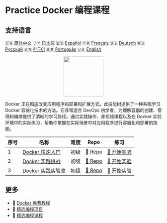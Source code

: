# Practice Docker 编程课程

## 支持语言

🇨🇳 [简体中文](README_zh.md) 🇯🇵 [日本語](README_ja.md) 🇪🇸 [Español](README_es.md) 🇫🇷 [Français](README_fr.md) 🇩🇪 [Deutsch](README_de.md) 🇷🇺 [Русский](README_ru.md) 🇰🇷 [한국어](README_ko.md) 🇧🇷 [Português](README_pt.md) 🇺🇸 [English](README.md) 

<div align="center">
<img width="128px" src="https://file.labex.io/path/X5zPui0XRqNx.png">
</div>

Docker 正在彻底改变应用程序的部署和扩展方式。此技能树提供了一种系统学习 Docker 容器化技术的方法。它非常适合 DevOps 初学者，为理解容器的创建、管理和编排提供了清晰的学习路径。通过实践操作、非视频课程以及在 Docker 实验环境中的实际练习，帮助你掌握在实际场景中对应用程序进行容器化和部署的技能。

|   序号 | 名称                                                                      | 难度   | Repo                                                                | 练习                                                                  |
|--------|---------------------------------------------------------------------------|--------|---------------------------------------------------------------------|-----------------------------------------------------------------------|
|      1 | [Docker 快速入门](https://labex.io/zh/courses/quick-start-with-docker)    | 初级   | [🔗 Repo](https://github.com/labex-labs/quick-start-with-docker)    | [🚀 开始实验](https://labex.io/zh/courses/quick-start-with-docker)    |
|      2 | [Docker 实践挑战](https://labex.io/zh/courses/docker-practice-challenges) | 初级   | [🔗 Repo](https://github.com/labex-labs/docker-practice-challenges) | [🚀 开始实验](https://labex.io/zh/courses/docker-practice-challenges) |
|      3 | [Docker 实践实验室](https://labex.io/zh/courses/docker-practice-labs)     | 初级   | [🔗 Repo](https://github.com/labex-labs/docker-practice-labs)       | [🚀 开始实验](https://labex.io/zh/courses/docker-practice-labs)       |

## 更多

- 🔗 [Docker 免费教程](https://github.com/labex-labs/docker-free-tutorials)
- 🔗 [精选编程项目](https://github.com/labex-labs/awesome-programming-projects)
- 🔗 [精选编程课程](https://github.com/labex-labs/awesome-programming-courses)

